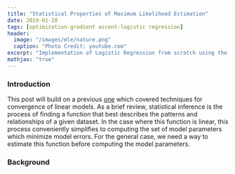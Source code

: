 ```yaml
---
title: "Statistical Properties of Maximum Likelihood Estimation"
date: 2019-01-28
tags: [optimization-gradient ascent-logistic regression]
header:
  image: "/images/mle/nature.png"
  caption: "Photo Credit: youtube.com"
excerpt: "Implementation of Logistic Regression from scratch using the properties of maximum likelihood estimation."
mathjax: "true"
---
```


### Introduction

This post will build on a previous [one](https://l0rdm0rd.github.io/convergence/) which covered techniques for convergence of linear models. As a brief review, statistical inference is the process of finding a function that best describes the patterns and relationships of a given dataset. In the case where this function is linear, this process conveniently simplifies to computing the set of model parameters which minimize model errors. For the general case, we need a way to estimate this function before computing the model parameters.

### Background
